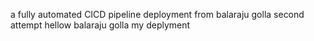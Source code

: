 a fully automated CICD pipeline deployment from balaraju golla
second attempt hellow balaraju golla
my deplyment